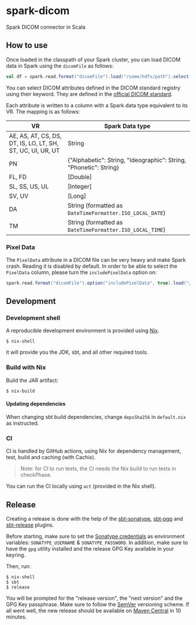 # spark-dicom

Spark DICOM connector in Scala

## How to use

Once loaded in the classpath of your Spark cluster, you can load DICOM data in Spark using the `dicomFile` as follows:

```scala
val df = spark.read.format("dicomFile").load("/some/hdfs/path").select("PatientName", "StudyDate", "StudyTime")
```

You can select DICOM attributes defined in the DICOM standard registry using their keyword.
They are defined in the [official DICOM standard](https://dicom.nema.org/medical/dicom/2021d/output/chtml/part06/PS3.6.html).

Each attribute is written to a column with a Spark data type equivalent to its VR.
The mapping is as follows:

| VR                                                         | Spark Data type                                                   |
| ---------------------------------------------------------- | ----------------------------------------------------------------- |
| AE, AS, AT, CS, DS, DT, IS, LO, LT, SH, ST, UC, UI, UR, UT | String                                                            |
| PN                                                         | {"Alphabetic": String, "Ideographic": String, "Phonetic": String} |
| FL, FD                                                     | [Double]                                                          |
| SL, SS, US, UL                                             | [Integer]                                                         |
| SV, UV                                                     | [Long]                                                            |
| DA                                                         | String (formatted as `DateTimeFormatter.ISO_LOCAL_DATE`)          |
| TM                                                         | String (formatted as `DateTimeFormatter.ISO_LOCAL_TIME`)          |

### Pixel Data

The `PixelData` attribute in a DICOM file can be very heavy and make Spark crash.
Reading it is disabled by default.
In order to be able to select the `PixelData` column, please turn the `includePixelData` option on:

```scala
spark.read.format("dicomFile").option("includePixelData", true).load("/some/hdfs/path").select("PixelData")
```

## Development

### Development shell

A reproducible development environment is provided using [Nix](https://nixos.org/learn.html).

```
$ nix-shell
```

it will provide you the JDK, sbt, and all other required tools.

### Build with Nix

Build the JAR artifact:

```
$ nix-build
```

#### Updating dependencies

When changing sbt build dependencies, change `depsSha256` in `default.nix` as instructed.

### CI

CI is handled by GitHub actions, using Nix for dependency management, test, build and caching (with Cachix).

> Note: for CI to run tests, the CI needs the Nix build to run tests in checkPhase.

You can run the CI locally using `act` (provided in the Nix shell).

## Release

Creating a release is done with the help of the [sbt-sonatype](https://github.com/xerial/sbt-sonatype), [sbt-pgp](https://github.com/sbt/sbt-pgp) and [sbt-release](https://github.com/sbt/sbt-release) plugins. 

Before starting, make sure to set the [Sonatype credentials](https://github.com/xerial/sbt-sonatype#homesbtsbt-version-013-or-10sonatypesbt) as environment variables: `SONATYPE_USERNAME` & `SONATYPE_PASSWORD`. In addition, make sure to have the `gpg` utility installed and the release GPG Key available in your keyring. 

Then, run:
```
$ nix-shell
$ sbt
$ release
```

You will be prompted for the "release version", the "next version" and the GPG Key passphrase. Make sure to follow the [SemVer](https://www.scala-lang.org/blog/2021/02/16/preventing-version-conflicts-with-versionscheme.html) versioning scheme. If all went well, the new release should be available on [Maven Central](https://search.maven.org/artifact/ai.kaiko/spark-dicom) in 10 minutes. 